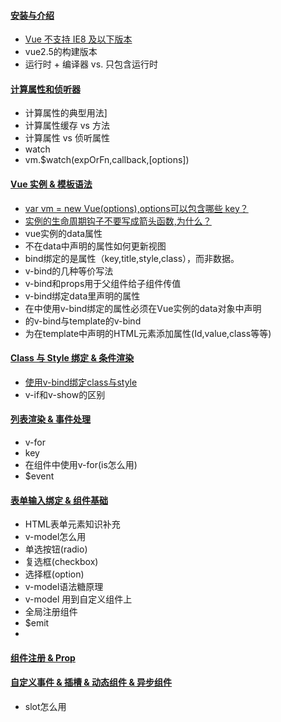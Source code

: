 #### [安装与介绍](https://github.com/Hanqing1996/vue-learning/tree/master/Vue%20%E5%AE%89%E8%A3%85%20%26%20%E4%BB%8B%E7%BB%8D)
* [Vue 不支持 IE8 及以下版本](https://cn.vuejs.org/v2/guide/installation.html)
* vue2.5的构建版本
* 运行时 + 编译器 vs. 只包含运行时

#### [计算属性和侦听器](https://github.com/Hanqing1996/vue-learning/tree/master/%E8%AE%A1%E7%AE%97%E5%B1%9E%E6%80%A7%E5%92%8C%E4%BE%A6%E5%90%AC%E5%99%A8)
* 计算属性的典型用法]
* 计算属性缓存 vs 方法
* 计算属性 vs 侦听属性
* watch
* vm.$watch(expOrFn,callback,[options])
 
#### [Vue 实例 & 模板语法](https://github.com/Hanqing1996/vue-learning/tree/master/Vue%20%E5%AE%9E%E4%BE%8B%20%26%20%E6%A8%A1%E6%9D%BF%E8%AF%AD%E6%B3%95)
* [var vm = new Vue(options),options可以包含哪些 key？](https://cn.vuejs.org/v2/api/#%E9%80%89%E9%A1%B9-%E6%95%B0%E6%8D%AE) 
* [实例的生命周期钩子不要写成箭头函数,为什么？](https://cn.vuejs.org/v2/guide/instance.html#%E5%AE%9E%E4%BE%8B%E7%94%9F%E5%91%BD%E5%91%A8%E6%9C%9F%E9%92%A9%E5%AD%90)
* vue实例的data属性
* 不在data中声明的属性如何更新视图
* bind绑定的是属性（key,title,style,class），而非数据。
* v-bind的几种等价写法
* v-bind和props用于父组件给子组件传值
* v-bind绑定data里声明的属性
* 在<child>中使用v-bind绑定的属性必须在Vue实例的data对象中声明
* <child>的v-bind与template的v-bind
* 为在template中声明的HTML元素添加属性(Id,value,class等等)

#### [Class 与 Style 绑定 & 条件渲染](https://github.com/Hanqing1996/vue-learning/tree/master/Class%20%E4%B8%8E%20Style%20%E7%BB%91%E5%AE%9A%20%26%20%E6%9D%A1%E4%BB%B6%E6%B8%B2%E6%9F%93)
* [使用v-bind绑定class与style](https://cn.vuejs.org/v2/guide/class-and-style.html)
* v-if和v-show的区别

#### [列表渲染 & 事件处理](https://github.com/Hanqing1996/vue-learning/tree/master/%E5%88%97%E8%A1%A8%E6%B8%B2%E6%9F%93%20%26%20%E4%BA%8B%E4%BB%B6%E5%A4%84%E7%90%86)
* v-for
* key
* 在组件中使用v-for(is怎么用)
* $event

#### [表单输入绑定 & 组件基础](https://github.com/Hanqing1996/vue-learning/tree/master/%E8%A1%A8%E5%8D%95%E8%BE%93%E5%85%A5%E7%BB%91%E5%AE%9A%20%26%20%E7%BB%84%E4%BB%B6%E5%9F%BA%E7%A1%80)
* HTML表单元素知识补充
* v-model怎么用
* 单选按钮(radio)
* 复选框(checkbox)
* 选择框(option)
* v-model语法糖原理
* v-model 用到自定义组件上
* 全局注册组件
* $emit
* 

#### [组件注册 & Prop](https://github.com/Hanqing1996/vue-learning/tree/master/%E7%BB%84%E4%BB%B6%E6%B3%A8%E5%86%8C%20%26%20Prop)



#### [自定义事件 & 插槽 & 动态组件 & 异步组件](https://github.com/Hanqing1996/vue-learning/tree/master/%E8%87%AA%E5%AE%9A%E4%B9%89%E4%BA%8B%E4%BB%B6%20%26%20%E6%8F%92%E6%A7%BD%20%26%20%E5%8A%A8%E6%80%81%E7%BB%84%E4%BB%B6%20%26%20%E5%BC%82%E6%AD%A5%E7%BB%84%E4%BB%B6)
* slot怎么用






